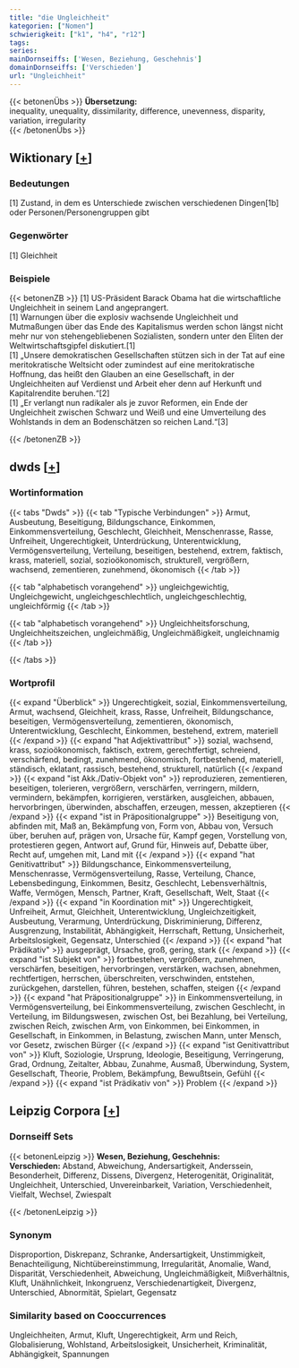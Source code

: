 ```yaml
---
title: "die Ungleichheit"
kategorien: ["Nomen"]
schwierigkeit: ["k1", "h4", "r12"]
tags:
series:
mainDornseiffs: ['Wesen, Beziehung, Geschehnis']
domainDornseiffs: ['Verschieden']
url: "Ungleichheit"
---
```


{{< betonenÜbs >}}
**Übersetzung:**  
inequality, unequality, dissimilarity, difference, unevenness, disparity, variation, irregularity  
{{< /betonenÜbs >}}

## Wiktionary [[+](https://de.wiktionary.org/wiki/Ungleichheit)]

### Bedeutungen
[1] Zustand, in dem es Unterschiede zwischen verschiedenen Dingen[1b] oder Personen/Personengruppen gibt  

### Gegenwörter
[1] Gleichheit  

### Beispiele
{{< betonenZB >}}
[1] US-Präsident Barack Obama hat die wirtschaftliche Ungleichheit in seinem Land angeprangert.  
[1] Warnungen über die explosiv wachsende Ungleichheit und Mutmaßungen über das Ende des Kapitalismus werden schon längst nicht mehr nur von stehengebliebenen Sozialisten, sondern unter den Eliten der Weltwirtschaftsgipfel diskutiert.[1]  
[1] „Unsere demokratischen Gesellschaften stützen sich in der Tat auf eine meritokratische Weltsicht oder zumindest auf eine meritokratische Hoffnung, das heißt den Glauben an eine Gesellschaft, in der Ungleichheiten auf Verdienst und Arbeit eher denn auf Herkunft und Kapitalrendite beruhen.“[2]  
[1] „Er verlangt nun radikaler als je zuvor Reformen, ein Ende der Ungleichheit zwischen Schwarz und Weiß und eine Umverteilung des Wohlstands in dem an Bodenschätzen so reichen Land.“[3]  

{{< /betonenZB >}}


## dwds [[+](https://www.dwds.de/wb/Ungleichheit)]

### Wortinformation
{{< tabs "Dwds" >}}
{{< tab "Typische Verbindungen" >}}
Armut, Ausbeutung, Beseitigung, Bildungschance, Einkommen, Einkommensverteilung, Geschlecht, Gleichheit, Menschenrasse, Rasse, Unfreiheit, Ungerechtigkeit, Unterdrückung, Unterentwicklung, Vermögensverteilung, Verteilung, beseitigen, bestehend, extrem, faktisch, krass, materiell, sozial, sozioökonomisch, strukturell, vergrößern, wachsend, zementieren, zunehmend, ökonomisch
{{< /tab >}}

{{< tab "alphabetisch vorangehend" >}}
ungleichgewichtig, Ungleichgewicht, ungleichgeschlechtlich, ungleichgeschlechtig, ungleichförmig
{{< /tab >}}

{{< tab "alphabetisch vorangehend" >}}
Ungleichheitsforschung, Ungleichheitszeichen, ungleichmäßig, Ungleichmäßigkeit, ungleichnamig
{{< /tab >}}

{{< /tabs >}}

### Wortprofil
{{< expand "Überblick" >}} Ungerechtigkeit, sozial, Einkommensverteilung, Armut, wachsend, Gleichheit, krass, Rasse, Unfreiheit, Bildungschance, beseitigen, Vermögensverteilung, zementieren, ökonomisch, Unterentwicklung, Geschlecht, Einkommen, bestehend, extrem, materiell {{< /expand >}}
{{< expand "hat Adjektivattribut" >}} sozial, wachsend, krass, sozioökonomisch, faktisch, extrem, gerechtfertigt, schreiend, verschärfend, bedingt, zunehmend, ökonomisch, fortbestehend, materiell, ständisch, eklatant, rassisch, bestehend, strukturell, natürlich {{< /expand >}}
{{< expand "ist Akk./Dativ-Objekt von" >}} reproduzieren, zementieren, beseitigen, tolerieren, vergrößern, verschärfen, verringern, mildern, vermindern, bekämpfen, korrigieren, verstärken, ausgleichen, abbauen, hervorbringen, überwinden, abschaffen, erzeugen, messen, akzeptieren {{< /expand >}}
{{< expand "ist in Präpositionalgruppe" >}} Beseitigung von, abfinden mit, Maß an, Bekämpfung von, Form von, Abbau von, Versuch über, beruhen auf, prägen von, Ursache für, Kampf gegen, Vorstellung von, protestieren gegen, Antwort auf, Grund für, Hinweis auf, Debatte über, Recht auf, umgehen mit, Land mit {{< /expand >}}
{{< expand "hat Genitivattribut" >}} Bildungschance, Einkommensverteilung, Menschenrasse, Vermögensverteilung, Rasse, Verteilung, Chance, Lebensbedingung, Einkommen, Besitz, Geschlecht, Lebensverhältnis, Waffe, Vermögen, Mensch, Partner, Kraft, Gesellschaft, Welt, Staat {{< /expand >}}
{{< expand "in Koordination mit" >}} Ungerechtigkeit, Unfreiheit, Armut, Gleichheit, Unterentwicklung, Ungleichzeitigkeit, Ausbeutung, Verarmung, Unterdrückung, Diskriminierung, Differenz, Ausgrenzung, Instabilität, Abhängigkeit, Herrschaft, Rettung, Unsicherheit, Arbeitslosigkeit, Gegensatz, Unterschied {{< /expand >}}
{{< expand "hat Prädikativ" >}} ausgeprägt, Ursache, groß, gering, stark {{< /expand >}}
{{< expand "ist Subjekt von" >}} fortbestehen, vergrößern, zunehmen, verschärfen, beseitigen, hervorbringen, verstärken, wachsen, abnehmen, rechtfertigen, herrschen, überschreiten, verschwinden, entstehen, zurückgehen, darstellen, führen, bestehen, schaffen, steigen {{< /expand >}}
{{< expand "hat Präpositionalgruppe" >}} in Einkommensverteilung, in Vermögensverteilung, bei Einkommensverteilung, zwischen Geschlecht, in Verteilung, im Bildungswesen, zwischen Ost, bei Bezahlung, bei Verteilung, zwischen Reich, zwischen Arm, von Einkommen, bei Einkommen, in Gesellschaft, in Einkommen, in Belastung, zwischen Mann, unter Mensch, vor Gesetz, zwischen Bürger {{< /expand >}}
{{< expand "ist Genitivattribut von" >}} Kluft, Soziologie, Ursprung, Ideologie, Beseitigung, Verringerung, Grad, Ordnung, Zeitalter, Abbau, Zunahme, Ausmaß, Überwindung, System, Gesellschaft, Theorie, Problem, Bekämpfung, Bewußtsein, Gefühl {{< /expand >}}
{{< expand "ist Prädikativ von" >}} Problem {{< /expand >}}

## Leipzig Corpora [[+](https://corpora.uni-leipzig.de/en/res?word=Ungleichheit&corpusId=deu_newscrawl-public_2018)]

### Dornseiff Sets
{{< betonenLeipzig >}}
**Wesen, Beziehung, Geschehnis:**  
**Verschieden:** Abstand, Abweichung, Andersartigkeit, Anderssein, Besonderheit, Differenz, Dissens, Divergenz, Heterogenität, Originalität, Ungleichheit, Unterschied, Unvereinbarkeit, Variation, Verschiedenheit, Vielfalt, Wechsel, Zwiespalt  

{{< /betonenLeipzig >}}

### Synonym
Disproportion, Diskrepanz, Schranke, Andersartigkeit, Unstimmigkeit, Benachteiligung, Nichtübereinstimmung, Irregularität, Anomalie, Wand, Disparität, Verschiedenheit, Abweichung, Ungleichmäßigkeit, Mißverhältnis, Kluft, Unähnlichkeit, Inkongruenz, Verschiedenartigkeit, Divergenz, Unterschied, Abnormität, Spielart, Gegensatz


### Similarity based on Cooccurrences
Ungleichheiten, Armut, Kluft, Ungerechtigkeit, Arm und Reich, Globalisierung, Wohlstand, Arbeitslosigkeit, Unsicherheit, Kriminalität, Abhängigkeit, Spannungen

